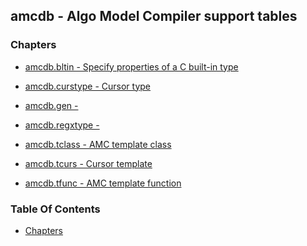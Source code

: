 ## amcdb - Algo Model Compiler support tables


### Chapters
<a href="#chapters"></a>

* [amcdb.bltin - Specify properties of a C built-in type](/txt/ssimdb/amcdb/bltin.md)

* [amcdb.curstype - Cursor type](/txt/ssimdb/amcdb/curstype.md)

* [amcdb.gen -](/txt/ssimdb/amcdb/gen.md)

* [amcdb.regxtype -](/txt/ssimdb/amcdb/regxtype.md)

* [amcdb.tclass - AMC template class](/txt/ssimdb/amcdb/tclass.md)

* [amcdb.tcurs - Cursor template](/txt/ssimdb/amcdb/tcurs.md)

* [amcdb.tfunc - AMC template function](/txt/ssimdb/amcdb/tfunc.md)

### Table Of Contents
<a href="#table-of-contents"></a>
* [Chapters](#chapters)

